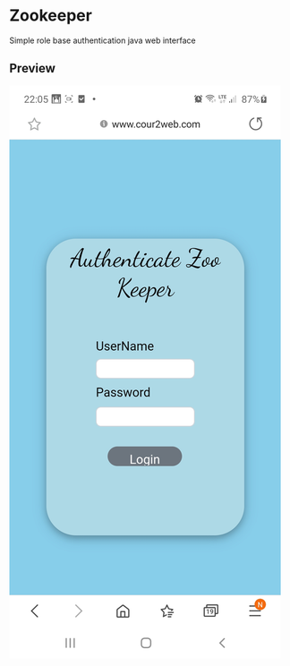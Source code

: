 # Zookeeper
Simple role base authentication java web interface

## Preview
![Login Page](https://github.com/Bourama98/bourama98.github.io/blob/master/images/Screenshot_20200816-220524_Samsung%20Internet.jpg)
